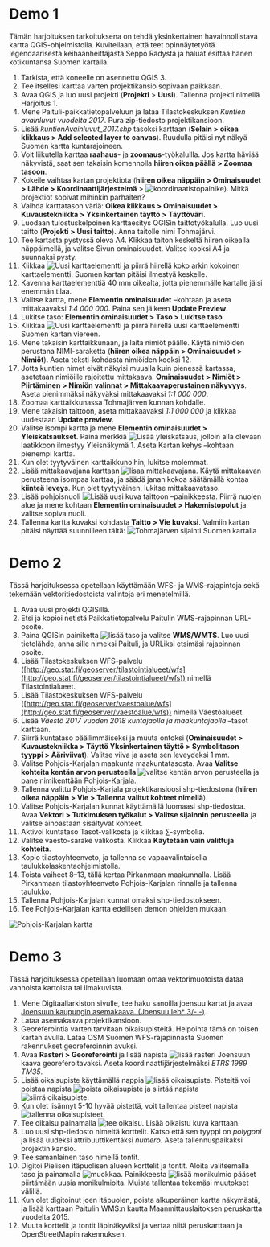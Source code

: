 # Demo 1

Tämän harjoituksen tarkoituksena on tehdä yksinkertainen havainnollistava kartta QGIS-ohjelmistolla. 
Kuvitellaan, että teet opinnäytetyötä legendaarisesta keihäänheittäjästä Seppo Rädystä ja haluat esittää hänen
kotikuntansa Suomen kartalla.

1. Tarkista, että koneelle on asennettu QGIS 3.
2. Tee itsellesi karttaa varten projektikansio sopivaan paikkaan.
3. Avaa QGIS ja luo uusi projekti (**Projekti** > **Uusi**). Tallenna projekti nimellä Harjoitus 1. 
4. Mene Paituli-paikkatietopalveluun ja lataa Tilastokeskuksen _Kuntien avainluvut vuodelta 2017_. 
Pura zip-tiedosto projektikansioon. 
5. Lisää _kuntienAvainluvut_2017.shp_ tasoksi karttaan (**Selain > oikea klikkaus > Add selected layer to canvas**).
Ruudulla pitäisi nyt näkyä Suomen kartta kuntarajoineen. 
6. Voit liikutella karttaa **raahaus**- ja **zoomaus**-työkaluilla. Jos kartta häviää näkyvistä,
saat sen takaisin komennolla **hiiren oikea päällä > Zoomaa tasoon**. 
7. Kokeile vaihtaa kartan projektiota 
(**hiiren oikea näppäin > Ominaisuudet > Lähde > Koordinaattijärjestelmä** >
![koordinaatistopainike](../img/koordinaatistopainike.png)).
Mitkä projektiot sopivat mihinkin parhaiten? 
8. Vaihda karttatason väriä: **Oikea klikkaus > Ominaisuudet > Kuvaustekniikka > Yksinkertainen täyttö > Täyttöväri**. 
9. Luodaan tulostuskelpoinen karttaesitys QGISin taittotyökalulla. Luo uusi taitto (**Projekti > Uusi taitto**). 
Anna taitolle nimi Tohmajärvi. 
10. Tee kartasta pystyssä oleva A4. Klikkaa taiton keskeltä hiiren oikealla näppäimellä, ja valitse Sivun ominaisuudet.
Valitse kooksi A4 ja suunnaksi pysty. 
11. Klikkaa ![Uusi karttaelementti](../img/uusi_karttaelementti.png) ja piirrä hiirellä koko arkin kokoinen karttaelementti. 
Suomen kartan pitäisi ilmestyä keskelle. 
12. Kavenna karttaelementtiä 40 mm oikealta, jotta pienemmälle kartalle jäisi enemmän tilaa. 
13. Valitse kartta, mene **Elementin ominaisuudet** –kohtaan ja aseta mittakaavaksi _1:4 000 000_. 
Paina sen jälkeen **Update Preview**. 
14. Lukitse taso: **Elementin ominaisuudet > Taso > Lukitse taso**
15. Klikkaa ![Uusi karttaelementti](../img/uusi_karttaelementti.png) ja piirrä hiirellä uusi karttaelementti Suomen kartan viereen. 
16. Mene takaisin karttaikkunaan, ja laita nimiöt päälle. Käytä nimiöiden perustana NIMI-saraketta 
(**hiiren oikea näppäin > Ominaisuudet > Nimiöt**). Aseta teksti-kohdasta nimiöiden kooksi 12. 
17. Jotta kuntien nimet eivät näkyisi muualla kuin pienessä kartassa, asetetaan nimiöille rajoitettu mittakaava. 
**Ominaisuudet > Nimiöt > Piirtäminen > Nimiön valinnat > Mittakaavaperustainen näkyvyys**. 
Aseta pienimmäksi näkyväksi mittakaavaksi _1:1 000 000_. 
18. Zoomaa karttaikkunassa Tohmajärven kunnan kohdalle. 
19. Mene takaisin taittoon, aseta mittakaavaksi _1:1 000 000_ ja klikkaa uudestaan **Update preview**. 
20. Valitse isompi kartta ja mene **Elementin ominaisuudet > Yleiskatsaukset**. 
Paina merkkiä ![Lisää yleiskatsaus](../img/lisaa_yleiskatsaus.png), 
jolloin alla olevaan laatikkoon ilmestyy Yleisnäkymä 1. Aseta Kartan kehys –kohtaan pienempi kartta. 
21. Kun olet tyytyväinen karttaikkunoihin, lukitse molemmat. 
22. Lisää mittakaavajana karttaan ![lisaa mittakaavajana](../img/lisaa_mittakaavajana.png). 
Käytä mittakaavan perusteena isompaa karttaa, 
ja säädä janan kokoa säätämällä kohtaa **kiinteä leveys**. Kun olet tyytyväinen, lukitse mittakaavataso. 
23. Lisää pohjoisnuoli ![Lisää uusi kuva taittoon](../img/lisaa_uusi_kuva_taittoon.png) –painikkeesta.
Piirrä nuolen alue ja mene kohtaan **Elementin ominaisuudet > Hakemistopolut** ja valitse sopiva nuoli. 
24. Tallenna kartta kuvaksi kohdasta **Taitto > Vie kuvaksi**. Valmiin kartan pitäisi näyttää suunnilleen tältä:
![Tohmajärven sijainti Suomen kartalla](../img/kartta_demo_1.png)

# Demo 2

Tässä harjoituksessa opetellaan käyttämään WFS- ja WMS-rajapintoja sekä tekemään vektoritiedostoista valintoja eri menetelmillä. 
1. Avaa uusi projekti QGISillä. 
2. Etsi ja kopioi netistä Paikkatietopalvelu Paitulin WMS-rajapinnan URL-osoite. 
3. Paina QGISin painiketta ![lisää taso](../img/lisaa_taso.png) ja valitse **WMS/WMTS**. 
Luo uusi tietolähde, anna sille nimeksi Paituli, ja URLiksi etsimäsi rajapinnan osoite. 
4. Lisää Tilastokeskuksen WFS-palvelu 
([http://geo.stat.fi/geoserver/tilastointialueet/wfs](http://geo.stat.fi/geoserver/tilastointialueet/wfs)) nimellä Tilastointialueet. 
5. Lisää Tilastokeskuksen WFS-palvelu 
([http://geo.stat.fi/geoserver/vaestoalue/wfs](http://geo.stat.fi/geoserver/vaestoalue/wfs)) nimellä Väestöalueet. 
6. Lisää _Väestö 2017 vuoden 2018 kuntajaolla ja maakuntajaolla_ –tasot karttaan. 
7. Siirrä kuntataso päällimmäiseksi ja muuta ontoksi 
(**Ominaisuudet > Kuvaustekniikka > Täyttö Yksinkertainen täyttö > Symbolitason tyyppi > Ääriviivat**). 
Valitse viiva ja aseta sen leveydeksi 1 mm. 
8. Valitse Pohjois-Karjalan maakunta maakuntatasosta. Avaa **Valitse kohteita kentän arvon perusteella** 
![valitse kentän arvon perusteella](../img/valitse_kentan_mukaan.png) ja pane nimikenttään Pohjois-Karjala. 
9. Tallenna valittu Pohjois-Karjala projektikansioosi shp-tiedostona 
(**hiiren oikea näppäin > Vie > Tallenna valitut kohteet nimellä**). 
10. Valitse Pohjois-Karjalan kunnat käyttämällä luomaasi shp-tiedostoa. Avaa **Vektori > Tutkimuksen työkalut > 
Valitse sijainnin perusteella** ja valitse ainoastaan sisältyvät kohteet. 
11. Aktivoi kuntataso Tasot-valikosta ja klikkaa ∑-symbolia. 
12. Valitse vaesto-sarake valikosta. Klikkaa **Käytetään vain valittuja kohteita**. 
13. Kopio tilastoyhteenveto, ja tallenna se vapaavalintaisella taulukkolaskentaohjelmistolla. 
14. Toista vaiheet 8–13, tällä kertaa Pirkanmaan maakunnalla. 
Lisää Pirkanmaan tilastoyhteenveto Pohjois-Karjalan rinnalle ja tallenna taulukko. 
15. Tallenna Pohjois-Karjalan kunnat omaksi shp-tiedostokseen. 
16. Tee Pohjois-Karjalan kartta edellisen demon ohjeiden mukaan.

![Pohjois-Karjalan kartta](../img/pk_kartta.png)

# Demo 3

Tässä harjoituksessa opetellaan luomaan omaa vektorimuotoista dataa vanhoista kartoista tai ilmakuvista. 
1. Mene Digitaaliarkiston sivulle, tee haku sanoilla joensuu kartat ja avaa [Joensuun kaupungin asemakaava. 
(Joensuu Ieb* 3/- -)](http://digi.narc.fi/digi/slistaus.ka?ay=225980). 
2. Lataa asemakaava projektikansioon. 
3. Georeferointia varten tarvitaan oikaisupisteitä. Helpointa tämä on toisen kartan avulla. 
Lataa OSM Suomen WFS-rajapinnasta Suomen rakennukset georeferoinnin avuksi. 
4. Avaa **Rasteri > Georeferointi** ja lisää napista ![lisää rasteri](../img/lisaa_rasteri.png) Joensuun kaava georeferoitavaksi.
Aseta koordinaattijärjestelmäksi _ETRS 1989 TM35_. 
5. Lisää oikaisupiste käyttämällä nappia ![lisää oikaisupiste](../img/lisaa_oikaisupiste.png). 
Pisteitä voi poistaa napista ![poista oikaisupiste](../img/poista_oikaisupiste.png) ja 
siirtää napista ![siirrä oikaisupiste](../img/siirra_oikaisupiste.png). 
6. Kun olet lisännyt 5-10 hyvää pistettä, voit tallentaa pisteet napista 
![tallenna oikaisupisteet](../img/tallenna_oikaisupisteet.png). 
7. Tee oikaisu painamalla ![tee oikaisu](../img/oikaisu.png). Lisää oikaistu kuva karttaan. 
8. Luo uusi shp-tiedosto nimeltä korttelit. Katso että sen tyyppi on _polygoni_ ja lisää uudeksi attribuuttikentäksi _numero_.
Aseta tallennuspaikaksi projektin kansio. 
9. Tee samanlainen taso nimellä tontit. 
10. Digitoi Pielisen itäpuolisen alueen korttelit ja tontit. Aloita valitsemalla taso ja painamalla 
![muokkaa](../img/muokkaa.png). Painikkeesta ![lisää monikulmio](../img/lisaa_polygoni.png) pääset piirtämään uusia monikulmioita. 
Muista tallentaa tekemäsi muutokset välillä. 
11. Kun olet digitoinut joen itäpuolen, poista alkuperäinen kartta näkymästä,
ja lisää karttaan Paitulin WMS:n kautta Maanmittauslaitoksen peruskartta vuodelta 2015. 
12. Muuta korttelit ja tontit läpinäkyviksi ja vertaa niitä peruskarttaan ja OpenStreetMapin rakennuksen.
